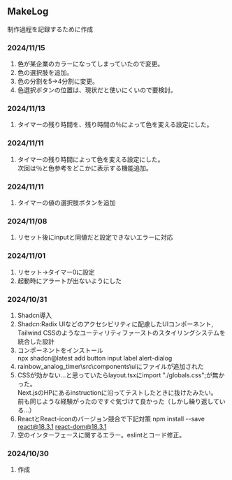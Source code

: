 ## MakeLog

制作過程を記録するために作成

### 2024/11/15

1. 色が某企業のカラーになってしまっていたので変更。
2. 色の選択肢を追加。
3. 色の分割を5→4分割に変更。
4. 色選択ボタンの位置は、現状だと使いにくいので要検討。

### 2024/11/13

1. タイマーの残り時間を、残り時間の％によって色を変える設定にした。

### 2024/11/11

1. タイマーの残り時間によって色を変える設定にした。  
   次回は％と色参考をどこかに表示する機能追加。

### 2024/11/11

1. タイマーの値の選択肢ボタンを追加

### 2024/11/08

1. リセット後にinputと同値だと設定できないエラーに対応

### 2024/11/01

1. リセット→タイマー0に設定
2. 起動時にアラートが出ないようにした

### 2024/10/31

1. Shadcn導入
2. Shadcn:Radix UIなどのアクセシビリティに配慮したUIコンポーネント,  
   Tailwind CSSのようなユーティリティファーストのスタイリングシステムを統合した設計
3. コンポーネントをインストール  
   npx shadcn@latest add button input label alert-dialog
4. rainbow_analog_timer\src\components\uiにファイルが追加された
5. CSSが効かない…と思っていたらlayout.tsxにimport "./globals.css";が無かった。  
   Next.jsのHPにあるinstructionに沿ってテストしたときに抜けたみたい。  
   前も同じような経験がったのですぐ気づけて良かった（しかし繰り返している…）
6. ReactとReact-iconのバージョン競合で下記対策
   npm install --save react@18.3.1 react-dom@18.3.1
7. 空のインターフェースに関するエラー。eslintとコード修正。

### 2024/10/30

1. 作成

